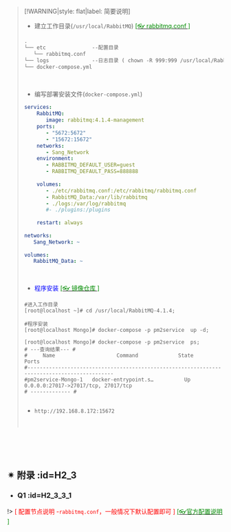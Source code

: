 <br/>

>[!WARNING|style: flat|label: 简要说明]
>
>- 建立工作目录(`/usr/local/RabbitMQ`) [<span style='color:#008B00'>[👓 rabbitmq.conf ]</span>](#h2_3_3_1)
>
>```tex
>.
>└── etc               --配置目录
>    └── rabbitmq.conf
>└── logs              --日志目录 ( chown -R 999:999 /usr/local/RabbitMQ/enabled_plugins/ )
>└── docker-compose.yml
>
>
>```
>
><br/>
>
>- 编写部署安装文件(`docker-compose.yml`)
>
>```yaml
>services:
>     RabbitMQ:
>        image: rabbitmq:4.1.4-management
>     ports:
>        - "5672:5672"
>        - "15672:15672"
>     networks:
>        - Sang_Network
>     environment:
>        - RABBITMQ_DEFAULT_USER=guest
>        - RABBITMQ_DEFAULT_PASS=888888
>  
>     volumes:
>        - ./etc/rabbitmq.conf:/etc/rabbitmq/rabbitmq.conf
>        - RabbitMQ_Data:/var/lib/rabbitmq
>        - ./logs:/var/log/rabbitmq
>        #- ./plugins:/plugins
>      
>     restart: always
>    
>networks:
>    Sang_Network: ~
>  
>volumes:
>    RabbitMQ_Data: ~
>    
>    
>```
>
>- <span style='color:Blue'>程序安装</span> [<span style='color:#008B00'>[👓 镜像仓库 ]</span>](https://hub.docker.com/_/rabbitmq ':target=_blank')  
>
>```shell
>#进入工作目录
>[root@localhost ~]# cd /usr/local/RabbitMQ-4.1.4; 
>
>#程序安装
>[root@localhost Mongo]# docker-compose -p pm2service  up -d;
>
>[root@localhost Mongo]# docker-compose -p pm2service  ps;
># ---查询结果--- #
>#     Name                    Command             State                 Ports              
>#--------------------------------------------------------------------------------------------
>#pm2service-Mongo-1   docker-entrypoint.s…          Up      0.0.0.0:27017->27017/tcp, 27017/tcp
># ------------- #
>
>
>```
>
>- `http://192.168.8.172:15672`
>
><br/>
>
>







<br/>

<br/>

<br/>

## ✴ 附录 :id=H2_3 <!-- {docsify-ignore} -->

- ### Q1 :id=H2_3_3_1 <!-- {docsify-ignore} -->

!> <span style='color:red'>[ 配置节点说明 -`rabbitmq.conf`，一般情况下默认配置即可 ]</span> [<span style='color:#008B00'>[👓官方配置说明 ]</span>](https://www.rabbitmq.com/docs/configure#configuration-files ':target=_blank')

```yaml




```

